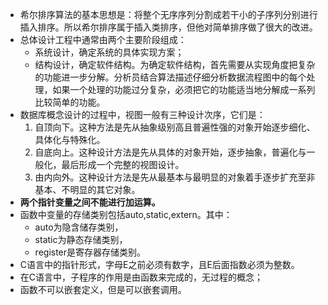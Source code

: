 - 希尔排序算法的基本思想是：将整个无序序列分割成若干小的子序列分别进行插入排序。所以希尔排序属于插入类排序，但他对简单排序做了很大的改进。
- 总体设计工程中通常由两个主要阶段组成：
  - 系统设计，确定系统的具体实现方案；
  - 结构设计，确定软件结构。为确定软件结构，首先需要从实现角度把复杂的功能进一步分解。分析员结合算法描述仔细分析数据流程图中的每个处理，如果一个处理的功能过分复杂，必须把它的功能适当地分解成一系列比较简单的功能。
- 数据库概念设计的过程中，视图一般有三种设计次序，它们是：
  1. 自顶向下。这种方法是先从抽象级别高且普遍性强的对象开始逐步细化、具体化与特殊化。
  2. 自底向上。这种设计方法是先从具体的对象开始，逐步抽象，普遍化与一般化，最后形成一个完整的视图设计。
  3. 由内向外。这种设计方法是先从最基本与最明显的对象着手逐步扩充至非基本、不明显的其它对象。
- **两个指针变量之间不能进行加运算。**
- 函数中变量的存储类别包括auto,static,extern。其中：
  - auto为隐含储存类别，
  - static为静态存储类别，
  - register是寄存器存储类别。
- C语言中的指针形式，字母E之前必须有数字，且E后面指数必须为整数。
- 在C语言中，子程序的作用是由函数来完成的，无过程的概念；
- 函数不可以嵌套定义，但是可以嵌套调用。